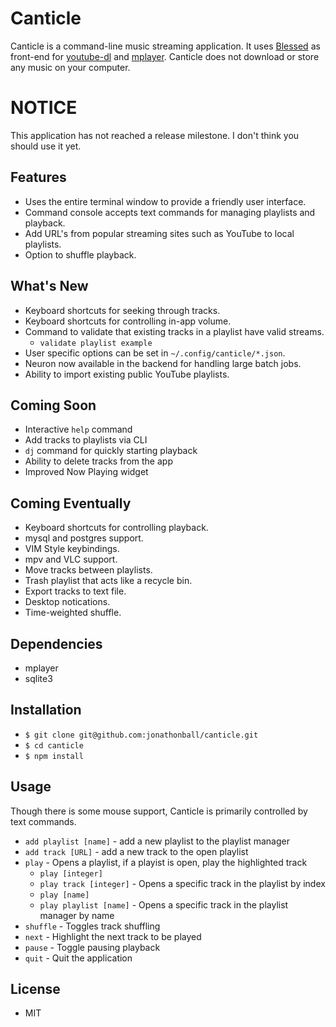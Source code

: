 # Canticle
Canticle is a command-line music streaming application.  It uses [Blessed](http://blessedjs.org/) as front-end for [youtube-dl](https://rg3.github.io/youtube-dl/) and [mplayer](http://www.mplayerhq.hu/design7/news.html).  Canticle does not download or store any music on your computer.

# NOTICE
This application has not reached a release milestone.  I don't think you should use it yet.

## Features
* Uses the entire terminal window to provide a friendly user interface.
* Command console accepts text commands for managing playlists and playback.
* Add URL's from popular streaming sites such as YouTube to local playlists.
* Option to shuffle playback.

## What's New
* Keyboard shortcuts for seeking through tracks.
* Keyboard shortcuts for controlling in-app volume.
* Command to validate that existing tracks in a playlist have valid streams.
  * `validate playlist example`
* User specific options can be set in `~/.config/canticle/*.json`.
* Neuron now available in the backend for handling large batch jobs.
* Ability to import existing public YouTube playlists.

## Coming Soon
* Interactive `help` command
* Add tracks to playlists via CLI
* `dj` command for quickly starting playback
* Ability to delete tracks from the app
* Improved Now Playing widget

## Coming Eventually
* Keyboard shortcuts for controlling playback.
* mysql and postgres support.
* VIM Style keybindings.
* mpv and VLC support.
* Move tracks between playlists.
* Trash playlist that acts like a recycle bin.
* Export tracks to text file.
* Desktop notications.
* Time-weighted shuffle.

## Dependencies
* mplayer
* sqlite3

## Installation
* `$ git clone git@github.com:jonathonball/canticle.git`
* `$ cd canticle`
* `$ npm install`

## Usage
Though there is some mouse support, Canticle is primarily controlled by text commands.

* `add playlist [name]` - add a new playlist to the playlist manager
* `add track [URL]` - add a new track to the open playlist
* `play` - Opens a playlist, if a playist is open, play the highlighted track
  * `play [integer]`
  * `play track [integer]` - Opens a specific track in the playlist by index
  * `play [name]`
  * `play playlist [name]` - Opens a specific track in the playlist manager by name
* `shuffle` - Toggles track shuffling
* `next` - Highlight the next track to be played
* `pause` - Toggle pausing playback
* `quit` - Quit the application

## License
* MIT

